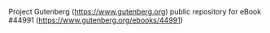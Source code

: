 Project Gutenberg (https://www.gutenberg.org) public repository for eBook #44991 (https://www.gutenberg.org/ebooks/44991)
